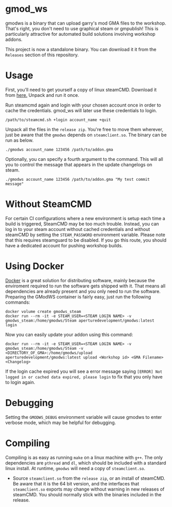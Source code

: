 # gmod_ws
gmodws is a binary that can upload garry's mod GMA files to the workshop. That's right, you don't need to use graphical steam or gmpublish! This is particularly attractive for automated build solutions involving workshop addons. 

This project is now a standalone binary. You can download it it from the `Releases` section of this repository. 

# Usage
First, you'll need to get yourself a copy of linux steamCMD. Download it from [here.](https://steamcdn-a.akamaihd.net/client/installer/steamcmd_linux.tar.gz) Unpack and run it once. 

Run steamcmd again and login with your chosen account once in order to cache the credentials. gmod_ws will later use these credentials to login. 
```
/path/to/steamcmd.sh +login account_name +quit
```

Unpack all the files in the `release zip`. You're free to move them wherever, just be aware that the `gmodws` depends on `steamclient.so`. The binary can be run as below.

```
./gmodws account_name 123456 /path/to/addon.gma
```

Optionally, you can specify a fourth argument to the command. This will all you to control the message that appears in the update changelogs on steam. 
```
./gmodws account_name 123456 /path/to/addon.gma "My test commit message"
```

# Without SteamCMD
For certain CI configurations where a new environment is setup each time a build is triggered, SteamCMD may be too much trouble. Instead, you can log in to your steam account without cached credentials and without steamCMD by setting the `STEAM_PASSWORD` environment variable. Please note that this requires steamguard to be disabled. If you go this route, you should have a dedicated account for pushing workshop builds. 

# Using Docker
[Docker](https://docs.docker.com/get-docker/) is a great solution for distributing software, mainly because the enviroment required to run the software gets shipped with it. That means all dependencies are already present and you only need to run the software. Preparing the GModWS container is fairly easy, just run the following commands:
```
docker volume create gmodws_steam
docker run --rm -it -e STEAM_USER=<STEAM LOGIN NAME> -v gmodws_steam:/home/gmodws/Steam aperturedevelopment/gmodws:latest login
```

Now you can easily update your addon using this command:
```
docker run --rm -it -e STEAM_USER=<STEAM LOGIN NAME> -v gmodws_steam:/home/gmodws/Steam -v <DIRECTORY_OF_GMA>:/home/gmodws/upload aperturedevelopment/gmodws:latest upload <Workshop id> <GMA Filename> <Changelog>
```

If the login cache expired you will see a error message saying ``[ERROR] Not logged in or cached data expired, please login`` to fix that you only have to login again.

# Debugging
Setting the `GMODWS_DEBUG` environment variable will cause gmodws to enter verbose mode, which may be helpful for debugging. 

# Compiling

Compiling is as easy as running `make` on a linux machine with `g++`. The only dependencies are `pthread` and `dl`, which should be included with a standard linux install. At runtime, `gmodws` will need a copy of `steamclient.so`. 

- Source `steamclient.so` from the `release zip`, or an install of steamCMD. Be aware that it is the 64 bit version, and the interfaces that `steamclient.so` exports may change without warning in new releases of steamCMD. You should normally stick with the binaries included in the release. 
